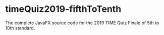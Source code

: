 # timeQuiz2019-fifthToTenth
The complete JavaFX source code for the 2019 TIME Quiz Finale of 5th to 10th standard.
